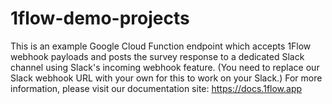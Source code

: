 # 1flow-demo-projects
This is an example Google Cloud Function endpoint which accepts 1Flow webhook payloads and posts the survey response to a dedicated Slack channel using Slack's incoming webhook feature. (You need to replace our Slack webhook URL with your own for this to work on your Slack.)
For more information, please visit our documentation site: https://docs.1flow.app
